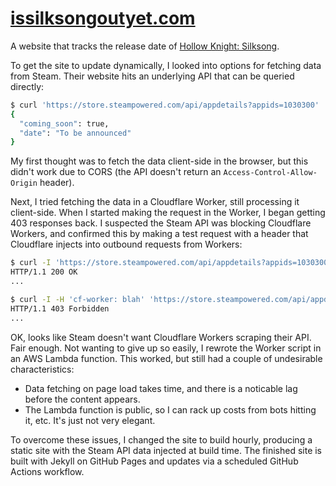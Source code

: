 # [issilksongoutyet.com](https://www.issilksongoutyet.com)

A website that tracks the release date of [Hollow Knight: Silksong](https://store.steampowered.com/app/1030300/Hollow_Knight_Silksong/).

To get the site to update dynamically, I looked into options for fetching data from Steam.
Their website hits an underlying API that can be queried directly:
```sh
$ curl 'https://store.steampowered.com/api/appdetails?appids=1030300' | jq '.["1030300"].data.release_date'
{
  "coming_soon": true,
  "date": "To be announced"
}
```

My first thought was to fetch the data client-side in the browser, but this didn't work due to CORS (the API doesn't return an `Access-Control-Allow-Origin` header).

Next, I tried fetching the data in a Cloudflare Worker, still processing it client-side. When I started making the request in the Worker, I began getting 403 responses back.
I suspected the Steam API was blocking Cloudflare Workers, and confirmed this by making a test request with a header that Cloudflare injects into outbound requests from Workers:
```sh
$ curl -I 'https://store.steampowered.com/api/appdetails?appids=1030300'
HTTP/1.1 200 OK
...

$ curl -I -H 'cf-worker: blah' 'https://store.steampowered.com/api/appdetails?appids=1030300'
HTTP/1.1 403 Forbidden
...
```

OK, looks like Steam doesn't want Cloudflare Workers scraping their API. Fair enough. Not wanting to give up so easily, I rewrote the Worker script in an AWS Lambda function.
This worked, but still had a couple of undesirable characteristics:
* Data fetching on page load takes time, and there is a noticable lag before the content appears.
* The Lambda function is public, so I can rack up costs from bots hitting it, etc. It's just not very elegant.

To overcome these issues, I changed the site to build hourly, producing a static site with the Steam API data injected at build time.
The finished site is built with Jekyll on GitHub Pages and updates via a scheduled GitHub Actions workflow.
